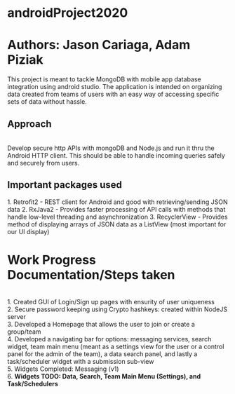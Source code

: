 # androidProject2020
<h1>Authors: Jason Cariaga, Adam Piziak</h1>
This project is meant to tackle MongoDB with mobile app database integration using android studio.  
The application is intended on organizing data created from teams of users with an easy way of accessing specific sets of data without hassle.

<h2> Approach </h2>
<br />
Develop secure http APIs with mongoDB and Node.js and run it thru the Android HTTP client. This should be able to handle incoming queries safely and securely from users.
<br />
<h2>Important packages used</h2>
1. Retrofit2 - REST client for Android and good with retrieving/sending JSON data
2. RxJava2 - Provides faster processing of API calls with methods that handle low-level threading and asynchronization
3. RecyclerView - Provides method of displaying arrays of JSON data as a ListView (most important for our UI display)


<br />
<h1> Work Progress Documentation/Steps taken </h1>
<br />
1. Created GUI of Login/Sign up pages with ensurity of user uniqueness
<br />
2. Secure password keeping using Crypto hashkeys: created within NodeJS server 
<br />
3. Developed a Homepage that allows the user to join or create a group/team
<br />
4. Developed a navigating bar for options: messaging services, search widget, team main menu (meant as a settings view for the user or a control panel for the admin of the team), a data search panel, and lastly a task/scheduler widget with a submission sub-view 
<br />
5. Widgets Completed: Messaging (v1)
<br />
6. <b>Widgets TODO: Data, Search, Team Main Menu (Settings), and Task/Schedulers </b>
